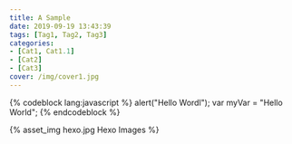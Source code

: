 ```yaml
---
title: A Sample
date: 2019-09-19 13:43:39
tags: [Tag1, Tag2, Tag3]
categories:
- [Cat1, Cat1.1]
- [Cat2]
- [Cat3]
cover: /img/cover1.jpg
---
```



{% codeblock lang:javascript %}
   alert("Hello Wordl");
   var myVar = "Hello World";
{% endcodeblock %}

{% asset_img hexo.jpg Hexo Images %}